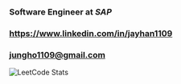 ### Software Engineer at **_SAP_**

### https://www.linkedin.com/in/jayhan1109

### jungho1109@gmail.com

![LeetCode Stats](https://leetcard.jacoblin.cool/jungho1109?theme=dark&font=Baloo%20Da%202&ext=heatmap)
